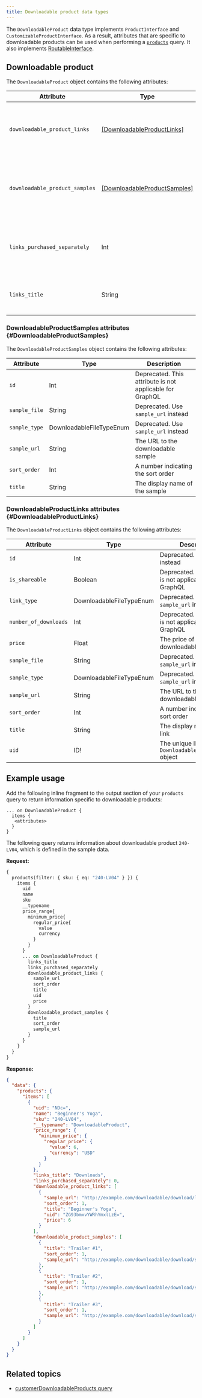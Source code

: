 ```yaml
---
title: Downloadable product data types
---
```


The `DownloadableProduct` data type implements `ProductInterface` and `CustomizableProductInterface`. As a result, attributes that are specific to downloadable products can be used when performing a [`products`]({{page.baseurl}}/graphql/queries/products.html) query. It also implements [RoutableInterface]({{page.baseurl}}/graphql/interfaces/routable-interface.html).

## Downloadable product

The `DownloadableProduct` object contains the following attributes:

Attribute | Type | Description
--- | --- | ---
`downloadable_product_links` | [[DownloadableProductLinks]](#DownloadableProductLinks) | An array containing information about the links for this downloadable product
`downloadable_product_samples` | [[DownloadableProductSamples]](#DownloadableProductSamples)  | An array containing information about samples of this downloadable product
`links_purchased_separately` | Int | A value of 1 indicates that each link in the array must be purchased separately
`links_title` | String | The heading above the list of downloadable products

### DownloadableProductSamples attributes {#DownloadableProductSamples}

The `DownloadableProductSamples` object contains the following attributes:

Attribute | Type | Description
--- | --- | ---
`id` | Int | Deprecated. This attribute is not applicable for GraphQL
`sample_file` | String | Deprecated. Use `sample_url` instead
`sample_type` | DownloadableFileTypeEnum | Deprecated. Use `sample_url` instead
`sample_url` | String | The URL to the downloadable sample
`sort_order` | Int | A number indicating the sort order
`title` | String | The display name of the sample

### DownloadableProductLinks attributes {#DownloadableProductLinks}

The `DownloadableProductLinks` object contains the following attributes:

Attribute | Type | Description
--- | --- | ---
`id` | Int | Deprecated. Use `uid` instead
`is_shareable` | Boolean | Deprecated. This attribute is not applicable for GraphQL
`link_type` | DownloadableFileTypeEnum | Deprecated. Use `sample_url` instead
`number_of_downloads` | Int | Deprecated. This attribute is not applicable for GraphQL
`price` | Float | The price of the downloadable product
`sample_file` | String | Deprecated. Use `sample_url` instead
`sample_type` | DownloadableFileTypeEnum | Deprecated. Use `sample_url` instead
`sample_url` | String | The URL to the downloadable sample
`sort_order` | Int | A number indicating the sort order
`title` | String | The display name of the link
`uid` | ID! | The unique ID for a `DownloadableProductLinks` object

## Example usage

Add the following inline fragment to the output section of your `products` query to return information specific to downloadable products:

```text
... on DownloadableProduct {
  items {
   <attributes>
  }
}
```

The following query returns information about downloadable product `240-LV04`, which is defined in the sample data.

**Request:**

```graphql
{
  products(filter: { sku: { eq: "240-LV04" } }) {
    items {
      uid
      name
      sku
      __typename
      price_range{
        minimum_price{
          regular_price{
            value
            currency
          }
        }
      }
      ... on DownloadableProduct {
        links_title
        links_purchased_separately
        downloadable_product_links {
          sample_url
          sort_order
          title
          uid
          price
        }
        downloadable_product_samples {
          title
          sort_order
          sample_url
        }
      }
    }
  }
}
```

**Response:**

```json
{
  "data": {
    "products": {
      "items": [
        {
          "uid": "NDc=",
          "name": "Beginner's Yoga",
          "sku": "240-LV04",
          "__typename": "DownloadableProduct",
          "price_range": {
            "minimum_price": {
              "regular_price": {
                "value": 6,
                "currency": "USD"
              }
            }
          },
          "links_title": "Downloads",
          "links_purchased_separately": 0,
          "downloadable_product_links": [
            {
              "sample_url": "http://example.com/downloadable/download/linkSample/link_id/1/",
              "sort_order": 1,
              "title": "Beginner's Yoga",
              "uid": "ZG93bmxvYWRhYmxlLzE=",
              "price": 6
            }
          ],
          "downloadable_product_samples": [
            {
              "title": "Trailer #1",
              "sort_order": 1,
              "sample_url": "http://example.com/downloadable/download/sample/sample_id/1/"
            },
            {
              "title": "Trailer #2",
              "sort_order": 1,
              "sample_url": "http://example.com/downloadable/download/sample/sample_id/2/"
            },
            {
              "title": "Trailer #3",
              "sort_order": 1,
              "sample_url": "http://example.com/downloadable/download/sample/sample_id/3/"
            }
          ]
        }
      ]
    }
  }
}
```

## Related topics

-  [customerDownloadableProducts query]({{page.baseurl}}/graphql/queries/customer-downloadable-products.html)
